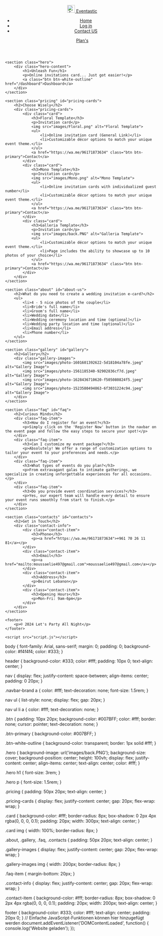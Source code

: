 <!DOCTYPE html>
<html lang="de">
<head>
    <meta charset="UTF-8">
    <meta name="viewport" content="width=device-width, initial-scale=1.0">
    <title>Eventastic</title>
    <link rel="stylesheet" href="styles.css">
</head>
<body>
    <header>
        <nav>
            <div class="navbar-brand">
                <a href="/login">
                    <img src="images/auth.png" alt="Eventastic" style="height: 25px; width: auto;">
                </a>
                <a href="#">Eventastic</a>
            </div>
            <ul>
                <li><a href="#">Home</a></li>
                <li><a href="/login">Log in</a></li>
                <li><a href="#contacts">Contact US</a></li>
            </ul>
            <a class="btn btn-primary" href="#pricing-cards">Plan's</a>
        </nav>
    </header>

    <section class="hero">
        <div class="hero-content">
            <h1>Unleash Fun</h1>
            <p>Online invitations card... Just got easier!</p>
            <a class="btn btn-white-outline" href="/dashboard">Dashboard</a>
        </div>
    </section>

    <section class="pricing" id="pricing-cards">
        <h2>Choose Wisely</h2>
        <div class="pricing-cards">
            <div class="card">
                <h3>Floral Template</h3>
                <p>Invitation card</p>
                <img src="images/Floral.png" alt="Floral Template">
                <ul>
                    <li>Online invitation card (General Link)</li>
                    <li>Customizable décor options to match your unique event theme.</li>
                </ul>
                <a href="https://wa.me/96171873634" class="btn btn-primary">Contact</a>
            </div>
            <div class="card">
                <h3>Mono Template</h3>
                <p>Invitation card</p>
                <img src="images/Mono.png" alt="Mono Template">
                <ul>
                    <li>Online invitation cards with individualized guest number</li>
                    <li>Customizable décor options to match your unique event theme.</li>
                </ul>
                <a href="https://wa.me/96171873634" class="btn btn-primary">Contact</a>
            </div>
            <div class="card">
                <h3>Galleria Template</h3>
                <p>Invitation card</p>
                <img src="images/back.PNG" alt="Galleria Template">
                <ul>
                    <li>Customizable décor options to match your unique event theme.</li>
                    <li>Page includes the ability to showcase up to 10 photos of your choice</li>
                </ul>
                <a href="https://wa.me/96171873634" class="btn btn-primary">Contact</a>
            </div>
        </div>
    </section>

    <section class="about" id="about-us">
        <h2>What do you need to create a wedding invitation e-card?</h2>
        <ul>
            <li>4 - 5 nice photos of the couple</li>
            <li>Bride's full name</li>
            <li>Groom's full name</li>
            <li>Wedding date</li>
            <li>Wedding ceremony location and time (optional)</li>
            <li>Wedding party location and time (optional)</li>
            <li>Email address</li>
            <li>Phone number</li>
        </ul>
    </section>

    <section class="gallery" id="gallery">
        <h2>Gallery</h2>
        <div class="gallery-images">
            <img src="images/photo-1601601392622-5d18104a78fe.jpeg" alt="Gallery Image">
            <img src="images/photo-1561185340-92902836cf7d.jpeg" alt="Gallery Image">
            <img src="images/photo-1628436710620-f505080824f5.jpeg" alt="Gallery Image">
            <img src="images/photo-1523580494863-6f3031224c94.jpeg" alt="Gallery Image">
        </div>
    </section>

    <section class="faq" id="faq">
        <h2>Curious Minds</h2>
        <div class="faq-item">
            <h3>How do I register for an event?</h3>
            <p>Simply click on the 'Register Now' button in the navbar on the event page and follow the easy steps to secure your spot!</p>
        </div>
        <div class="faq-item">
            <h3>Can I customize my event package?</h3>
            <p>Absolutely! We offer a range of customization options to tailor your event to your preferences and needs.</p>
        </div>
        <div class="faq-item">
            <h3>What types of events do you plan?</h3>
            <p>From extravagant galas to intimate gatherings, we specialize in creating unforgettable experiences for all occasions.</p>
        </div>
        <div class="faq-item">
            <h3>Do you provide event coordination services?</h3>
            <p>Yes, our expert team will handle every detail to ensure your event runs smoothly from start to finish.</p>
        </div>
    </section>

    <section class="contacts" id="contacts">
        <h2>Get in Touch</h2>
        <div class="contact-info">
            <div class="contact-item">
                <h3>Phone</h3>
                <p><a href="https://wa.me/96171873634">+961 70 26 11 81</a></p>
            </div>
            <div class="contact-item">
                <h3>Email</h3>
                <p><a href="mailto:moussaelie497@gmail.com">moussaelie497@gmail.com</a></p>
            </div>
            <div class="contact-item">
                <h3>Address</h3>
                <p>Beirut Lebanon</p>
            </div>
            <div class="contact-item">
                <h3>Opening Hours</h3>
                <p>Mon-Fri: 9am-6pm</p>
            </div>
        </div>
    </section>

    <footer>
        <p>© 2024 Let's Party All Night</p>
    </footer>

    <script src="script.js"></script>
</body>
</html>
 body {
    font-family: Arial, sans-serif;
    margin: 0;
    padding: 0;
    background-color: #f4f4f4;
    color: #333;
}

header {
    background-color: #333;
    color: #fff;
    padding: 10px 0;
    text-align: center;
}

nav {
    display: flex;
    justify-content: space-between;
    align-items: center;
    padding: 0 20px;
}

.navbar-brand a {
    color: #fff;
    text-decoration: none;
    font-size: 1.5rem;
}

nav ul {
    list-style: none;
    display: flex;
    gap: 20px;
}

nav ul li a {
    color: #fff;
    text-decoration: none;
}

.btn {
    padding: 10px 20px;
    background-color: #007BFF;
    color: #fff;
    border: none;
    cursor: pointer;
    text-decoration: none;
}

.btn-primary {
    background-color: #007BFF;
}

.btn-white-outline {
    background-color: transparent;
    border: 1px solid #fff;
}

.hero {
    background-image: url('images/back.PNG');
    background-size: cover;
    background-position: center;
    height: 100vh;
    display: flex;
    justify-content: center;
    align-items: center;
    text-align: center;
    color: #fff;
}

.hero h1 {
    font-size: 3rem;
}

.hero p {
    font-size: 1.5rem;
}

.pricing {
    padding: 50px 20px;
    text-align: center;
}

.pricing-cards {
    display: flex;
    justify-content: center;
    gap: 20px;
    flex-wrap: wrap;
}

.card {
    background-color: #fff;
    border-radius: 8px;
    box-shadow: 0 2px 4px rgba(0, 0, 0, 0.1);
    padding: 20px;
    width: 300px;
    text-align: center;
}

.card img {
    width: 100%;
    border-radius: 8px;
}

.about, .gallery, .faq, .contacts {
    padding: 50px 20px;
    text-align: center;
}

.gallery-images {
    display: flex;
    justify-content: center;
    gap: 20px;
    flex-wrap: wrap;
}

.gallery-images img {
    width: 200px;
    border-radius: 8px;
}

.faq-item {
    margin-bottom: 20px;
}

.contact-info {
    display: flex;
    justify-content: center;
    gap: 20px;
    flex-wrap: wrap;
}

.contact-item {
    background-color: #fff;
    border-radius: 8px;
    box-shadow: 0 2px 4px rgba(0, 0, 0, 0.1);
    padding: 20px;
    width: 200px;
    text-align: center;
}

footer {
    background-color: #333;
    color: #fff;
    text-align: center;
    padding: 20px 0;
}
// Einfache JavaScript-Funktionen können hier hinzugefügt werden
document.addEventListener('DOMContentLoaded', function() {
    console.log('Website geladen');
});
